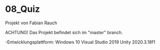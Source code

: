 # 08_Quiz

Projekt von Fabian Rauch

ACHTUNG! Das Projekt befindet sich im "master" branch.

-Entwicklungsplattform:
Windows 10
Visual Studio 2019
Unity 2020.3.18f1

